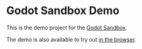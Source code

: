 # Godot Sandbox Demo

This is the demo project for the [Godot Sandbox](https://github.com/libriscv/godot-sandbox).

The demo is also available to try out [in the browser](https://gonzerelli.itch.io/demo).

